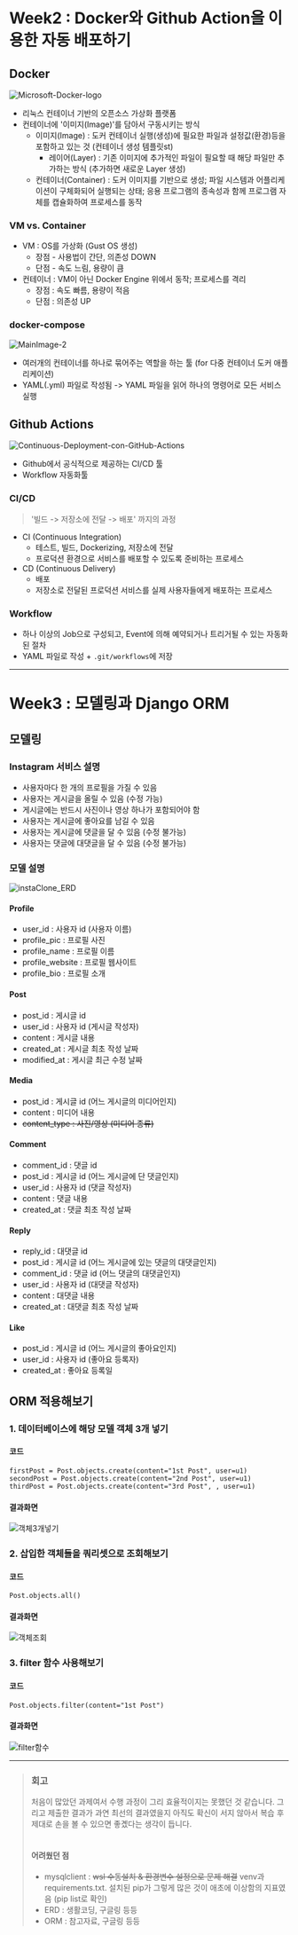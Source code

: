 # Week2 : Docker와 Github Action을 이용한 자동 배포하기

## Docker
![Microsoft-Docker-logo](https://user-images.githubusercontent.com/68195241/160120711-231bf27e-8333-403a-aa99-a9d3ad5172c6.png)
- 리눅스 컨테이너 기반의 오픈소스 가상화 플랫폼
- 컨테이너에 '이미지(Image)'를 담아서 구동시키는 방식
  - 이미지(Image) : 도커 컨테이너 실행(생성)에 필요한 파일과 설정값(환경)등을 포함하고 있는 것 (컨테이너 생성 템플릿st)
    * 레이어(Layer) : 기존 이미지에 추가적인 파일이 필요할 때 해당 파일만 추가하는 방식 (추가하면 새로운 Layer 생성)
  - 컨테이너(Container) : 도커 이미지를 기반으로 생성; 파일 시스템과 어플리케이션이 구체화되어 실행되는 상태; 응용 프로그램의 종속성과 함께 프로그램 자체를 캡슐화하여 프로세스를 동작

### VM vs. Container
- VM : OS를 가상화 (Gust OS 생성)
  - 장점 - 사용법이 간단, 의존성 DOWN
  - 단점 - 속도 느림, 용량이 큼
- 컨테이너 : VM이 아닌 Docker Engine 위에서 동작; 프로세스를 격리
  - 장점 : 속도 빠름, 용량이 적음
  - 단점 : 의존성 UP

### docker-compose
![MainImage-2](https://user-images.githubusercontent.com/68195241/160120608-0232c880-a56e-46dd-b912-8e64e35a5280.jpg)
- 여러개의 컨테이너를 하나로 묶어주는 역할을 하는 툴 (for 다중 컨테이너 도커 애플리케이션)
- YAML(.yml) 파일로 작성됨 -> YAML 파일을 읽어 하나의 명령어로 모든 서비스 실행


## Github Actions
![Continuous-Deployment-con-GitHub-Actions](https://user-images.githubusercontent.com/68195241/160120267-8a25411d-0ad2-414f-84c2-48f955bf2746.png)
- Github에서 공식적으로 제공하는 CI/CD 툴
- Workflow 자동화툴

### CI/CD
> '빌드 -> 저장소에 전달 -> 배포' 까지의 과정
- CI (Continuous Integration)
  * 테스트, 빌드, Dockerizing, 저장소에 전달
  * 프로덕션 환경으로 서비스를 배포할 수 있도록 준비하는 프로세스
- CD (Continuous Delivery)
  * 배포
  * 저장소로 전달된 프로덕션 서비스를 실제 사용자들에게 배포하는 프로세스

### Workflow
- 하나 이상의 Job으로 구성되고, Event에 의해 예약되거나 트리거될 수 있는 자동화된 절차
- YAML 파일로 작성 + ```.git/workflows```에 저장


***

# Week3 : 모델링과 Django ORM

## 모델링

### Instagram 서비스 설명
- 사용자마다 한 개의 프로필을 가질 수 있음
- 사용자는 게시글을 올릴 수 있음 (수정 가능)
- 게시글에는 반드시 사진이나 영상 하나가 포함되어야 함
- 사용자는 게시글에 좋아요를 남길 수 있음
- 사용자는 게시글에 댓글을 달 수 있음 (수정 불가능)
- 사용자는 댓글에 대댓글을 달 수 있음 (수정 불가능)

### 모델 설명
![instaClone_ERD](https://user-images.githubusercontent.com/68195241/161352152-ff55b437-23a7-4664-a3ad-f6838844fe3c.png)

#### Profile
- user_id : 사용자 id (사용자 이름)
- profile_pic : 프로필 사진
- profile_name : 프로필 이름
- profile_website : 프로필 웹사이트
- profile_bio : 프로필 소개

#### Post
- post_id : 게시글 id
- user_id : 사용자 id (게시글 작성자)
- content : 게시글 내용
- created_at : 게시글 최초 작성 날짜
- modified_at : 게시글 최근 수정 날짜

#### Media
- post_id : 게시글 id (어느 게시글의 미디어인지)
- content : 미디어 내용
- ~~content_type : 사진/영상 (미디어 종류)~~

#### Comment
- comment_id : 댓글 id
- post_id : 게시글 id (어느 게시글에 단 댓글인지)
- user_id : 사용자 id (댓글 작성자)
- content : 댓글 내용
- created_at : 댓글 최초 작성 날짜

#### Reply
- reply_id : 대댓글 id
- post_id : 게시글 id (어느 게시글에 있는 댓글의 대댓글인지)
- comment_id : 댓글 id (어느 댓글의 대댓글인지)
- user_id : 사용자 id (대댓글 작성자)
- content : 대댓글 내용
- created_at : 대댓글 최초 작성 날짜

#### Like
- post_id : 게시글 id (어느 게시글의 좋아요인지)
- user_id : 사용자 id (좋아요 등록자)
- created_at : 좋아요 등록일


## ORM 적용해보기

### 1. 데이터베이스에 해당 모델 객체 3개 넣기
#### 코드
```
firstPost = Post.objects.create(content="1st Post", user=u1)
secondPost = Post.objects.create(content="2nd Post", user=u1)
thirdPost = Post.objects.create(content="3rd Post", , user=u1)
```
#### 결과화면
![객체3개넣기](https://user-images.githubusercontent.com/68195241/161427793-8c5d4147-b33f-4a5d-bc6d-db256939b181.JPG)

### 2. 삽입한 객체들을 쿼리셋으로 조회해보기
#### 코드
```
Post.objects.all()
```
#### 결과화면
![객체조회](https://user-images.githubusercontent.com/68195241/161427787-470003fc-a9c7-4cab-854a-f929f3af4dd6.JPG)

### 3. filter 함수 사용해보기
#### 코드
```
Post.objects.filter(content="1st Post")
```
#### 결과화면
![filter함수](https://user-images.githubusercontent.com/68195241/161427794-00448d86-b4be-4f3d-a116-16646b76f0f8.JPG)

***

> ### 회고
> 처음이 많았던 과제여서 수행 과정이 그리 효율적이지는 못했던 것 같습니다. 그리고 제출한 결과가 과연 최선의 결과였을지 아직도 확신이 서지 않아서 복습 후 제대로 손을 볼 수 있으면 좋곘다는 생각이 듭니다.
> <br/>
> <br/>
> #### 어려웠던 점
> - mysqlclient : ~~wsl 수동설치 & 환경변수 설정으로 문제 해결~~ venv과 requirements.txt. 설치된 pip가 그렇게 많은 것이 애초에 이상함의 지표였음 (pip list로 확인)
> - ERD : 생활코딩, 구글링 등등
> - ORM : 참고자료, 구글링 등등